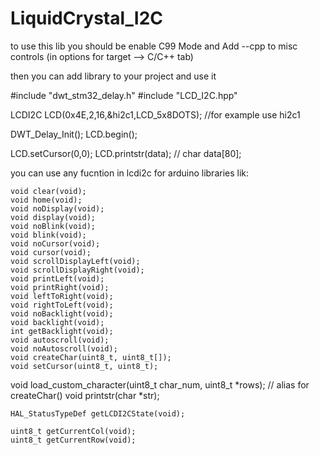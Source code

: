 # LiquidCrystal_I2C

to use this lib you should be enable C99 Mode and Add --cpp to misc controls (in options for target --> C/C++ tab)

then you can add library to your project and use it

#include "dwt_stm32_delay.h"
#include "LCD_I2C.hpp"


LCDI2C LCD(0x4E,2,16,&hi2c1,LCD_5x8DOTS); //for example use hi2c1


DWT_Delay_Init();
LCD.begin();


LCD.setCursor(0,0);
LCD.printstr(data); // char data[80];


you can use any fucntion in lcdi2c for arduino libraries lik:

	void clear(void);
	void home(void);
	void noDisplay(void);
	void display(void);
	void noBlink(void);
	void blink(void);
	void noCursor(void);
	void cursor(void);
	void scrollDisplayLeft(void);
	void scrollDisplayRight(void);
	void printLeft(void);
	void printRight(void);
	void leftToRight(void);
	void rightToLeft(void);
	void noBacklight(void);
	void backlight(void);
	int getBacklight(void);
	void autoscroll(void);
	void noAutoscroll(void);
	void createChar(uint8_t, uint8_t[]);
	void setCursor(uint8_t, uint8_t);

  void load_custom_character(uint8_t char_num, uint8_t *rows);	// alias for createChar()
	void printstr(char *str);
	
	HAL_StatusTypeDef getLCDI2CState(void);
	
	uint8_t getCurrentCol(void);
	uint8_t getCurrentRow(void);
	
